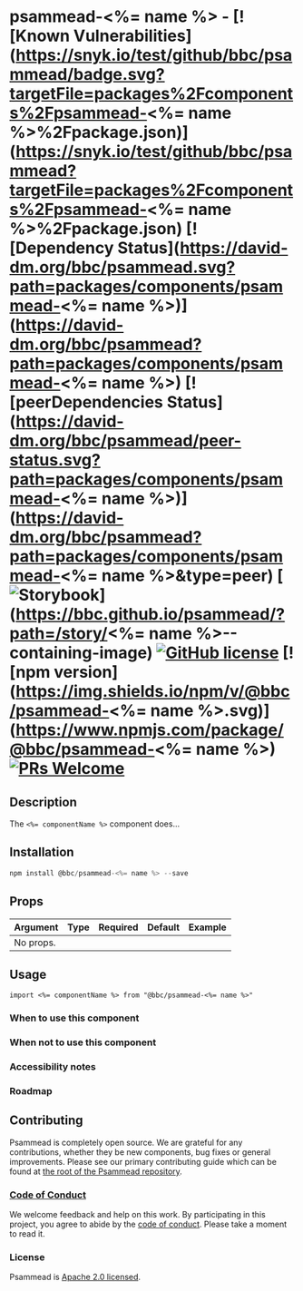 # psammead-<%= name %> - [![Known Vulnerabilities](https://snyk.io/test/github/bbc/psammead/badge.svg?targetFile=packages%2Fcomponents%2Fpsammead-<%= name %>%2Fpackage.json)](https://snyk.io/test/github/bbc/psammead?targetFile=packages%2Fcomponents%2Fpsammead-<%= name %>%2Fpackage.json) [![Dependency Status](https://david-dm.org/bbc/psammead.svg?path=packages/components/psammead-<%= name %>)](https://david-dm.org/bbc/psammead?path=packages/components/psammead-<%= name %>) [![peerDependencies Status](https://david-dm.org/bbc/psammead/peer-status.svg?path=packages/components/psammead-<%= name %>)](https://david-dm.org/bbc/psammead?path=packages/components/psammead-<%= name %>&type=peer) [![Storybook](https://raw.githubusercontent.com/storybooks/brand/master/badge/badge-storybook.svg?sanitize=true)](https://bbc.github.io/psammead/?path=/story/<%= name %>--containing-image) [![GitHub license](https://img.shields.io/badge/license-Apache%202.0-blue.svg)](https://github.com/bbc/psammead/blob/latest/LICENSE) [![npm version](https://img.shields.io/npm/v/@bbc/psammead-<%= name %>.svg)](https://www.npmjs.com/package/@bbc/psammead-<%= name %>) [![PRs Welcome](https://img.shields.io/badge/PRs-welcome-brightgreen.svg)](https://github.com/bbc/psammead/blob/latest/CONTRIBUTING.md)

## Description

The `<%= componentName %>` component does...

## Installation

```jsx
npm install @bbc/psammead-<%= name %> --save
```

## Props

| Argument  | Type | Required | Default | Example |
| --------- | ---- | -------- | ------- | ------- |
| No props. |      |          |         |         |

## Usage

<!-- Description of the component usage -->

```
import <%= componentName %> from "@bbc/psammead-<%= name %>"
```

### When to use this component

<!-- Description of the where the component can be used -->

### When not to use this component

<!-- Description of the where the component shouldn't can be used -->

### Accessibility notes

<!-- Information about accessibility for this component -->

### Roadmap

<!-- Known future changes of the component -->

## Contributing

Psammead is completely open source. We are grateful for any contributions, whether they be new components, bug fixes or general improvements. Please see our primary contributing guide which can be found at [the root of the Psammead repository](https://github.com/bbc/psammead/blob/latest/CONTRIBUTING.md).

### [Code of Conduct](https://github.com/bbc/psammead/blob/latest/CODE_OF_CONDUCT.md)

We welcome feedback and help on this work. By participating in this project, you agree to abide by the [code of conduct](https://github.com/bbc/psammead/blob/latest/CODE_OF_CONDUCT.md). Please take a moment to read it.

### License

Psammead is [Apache 2.0 licensed](https://github.com/bbc/psammead/blob/latest/LICENSE).
